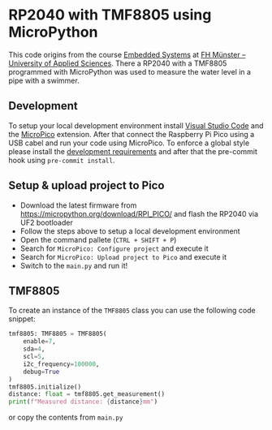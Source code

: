 # RP2040 with TMF8805 using MicroPython

This code origins from the course [Embedded Systems](https://www.fh-muenster.de/eti/personen/professoren/gloesekoetter/embedded-systems.php) at [FH Münster – University of Applied Sciences](https://www.fh-muenster.de/). There a RP2040 with a TMF8805 programmed with MicroPython was used to measure the water level in a pipe with a swimmer.

## Development

To setup your local development environment install [Visual Studio Code](https://code.visualstudio.com/) and the [MicroPico](https://marketplace.visualstudio.com/items?itemName=paulober.pico-w-go) extension. After that connect the Raspberry Pi Pico using a USB cabel and run your code using MicroPico. To enforce a global style please install the [development requirements](./dev.requirements.txt) and after that the pre-commit hook using `pre-commit install`.

## Setup & upload project to Pico

- Download the latest firmware from https://micropython.org/download/RPI_PICO/ and flash the RP2040 via UF2 bootloader
- Follow the steps above to setup a local development environment
- Open the command pallete (```CTRL + SHIFT + P```)
- Search for ```MicroPico: Configure project``` and execute it
- Search for ```MicroPico: Upload project to Pico``` and execute it
- Switch to the ```main.py``` and run it!

## TMF8805

To create an instance of the `TMF8805` class you can use the following code snippet:

```python
tmf8805: TMF8805 = TMF8805(
    enable=7,
    sda=4,
    scl=5,
    i2c_frequency=100000,
    debug=True
)
tmf8805.initialize()
distance: float = tmf8805.get_measurement()
print(f"Measured distance: {distance}mm")
```

or copy the contents from `main.py`
